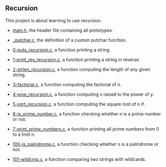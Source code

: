 ## Recursion

This project is about learning to use recursion.

* [main.h](https://github.com/gwendalminguy/holbertonschool-low_level_programming/blob/main/recursion/main.h), the header file containing all prototypes.

* [_putchar.c](https://github.com/gwendalminguy/holbertonschool-low_level_programming/blob/main/recursion/_putchar.c), the definition of a custom putchar function.

* [0-puts_recursion.c](https://github.com/gwendalminguy/holbertonschool-low_level_programming/blob/main/recursion/0-puts_recursion.c), a function printing a string.

* [1-print_rev_recursion.c](https://github.com/gwendalminguy/holbertonschool-low_level_programming/blob/main/recursion/1-print_rev_recursion.c), a function printing a string in reverse.

* [2-strlen_recursion.c](https://github.com/gwendalminguy/holbertonschool-low_level_programming/blob/main/recursion/2-strlen_recursion.c), a function computing the length of any given string.

* [3-factorial.c](https://github.com/gwendalminguy/holbertonschool-low_level_programming/blob/main/recursion/3-factorial.c), a function computing the factorial of n.

* [4-pow_recursion.c](https://github.com/gwendalminguy/holbertonschool-low_level_programming/blob/main/recursion/4-pow_recursion.c), a function computing x raised to the power of y.

* [5-sqrt_recursion.c](https://github.com/gwendalminguy/holbertonschool-low_level_programming/blob/main/recursion/5-sqrt_recursion.c), a function computing the square root of n if.

* [6-is_prime_number.c](https://github.com/gwendalminguy/holbertonschool-low_level_programming/blob/main/recursion/6-is_prime_number.c), a function checking whether n is a prime number or not.

* [7-print_prime_numbers.c](https://github.com/gwendalminguy/holbertonschool-low_level_programming/blob/main/recursion/7-print_prime_numbers.c), a function printing all prime numbers from 0 to a limit n.

* [100-is_palindrome.c](https://github.com/gwendalminguy/holbertonschool-low_level_programming/blob/main/recursion/100-is_palindrome.c), a function checking whether s is a palindrome or not.

* [101-wildcmp.c](https://github.com/gwendalminguy/holbertonschool-low_level_programming/blob/main/recursion/101-wildcmp.c), a function comparing two strings with wildcards.

